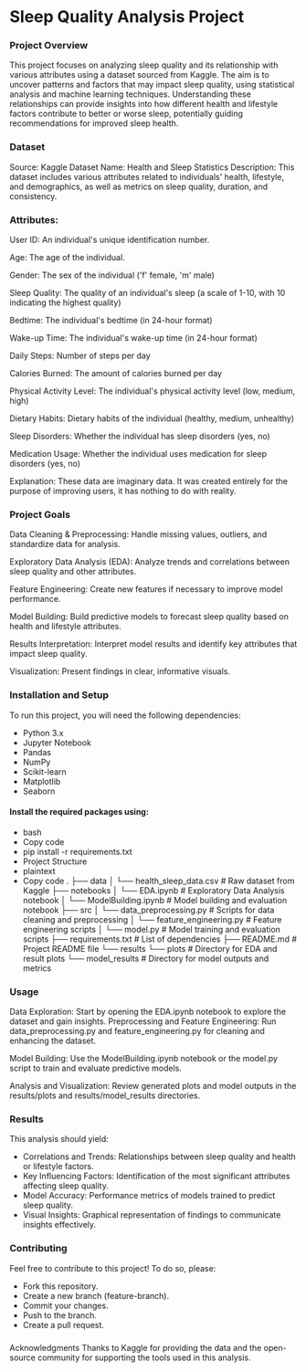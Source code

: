 # Sleep Quality Analysis Project
### Project Overview
This project focuses on analyzing sleep quality and its relationship with various attributes using a dataset sourced from Kaggle. The aim is to uncover patterns and factors that may impact sleep quality, using statistical analysis and machine learning techniques. Understanding these relationships can provide insights into how different health and lifestyle factors contribute to better or worse sleep, potentially guiding recommendations for improved sleep health.

### Dataset
Source: Kaggle
Dataset Name: Health and Sleep Statistics
Description: This dataset includes various attributes related to individuals' health, lifestyle, and demographics, as well as metrics on sleep quality, duration, and consistency.

### Attributes:
User ID: An individual's unique identification number.

Age: The age of the individual.

Gender: The sex of the individual ('f' female, 'm' male)

Sleep Quality: The quality of an individual's sleep (a scale of 1-10, with 10 indicating the highest quality)

Bedtime: The individual's bedtime (in 24-hour format)

Wake-up Time: The individual's wake-up time (in 24-hour format)

Daily Steps: Number of steps per day

Calories Burned: The amount of calories burned per day

Physical Activity Level: The individual's physical activity level (low, medium, high)

Dietary Habits: Dietary habits of the individual (healthy, medium, unhealthy)

Sleep Disorders: Whether the individual has sleep disorders (yes, no)

Medication Usage: Whether the individual uses medication for sleep disorders (yes, no)

Explanation: These data are imaginary data. It was created entirely for the purpose of improving users, it has nothing to do with reality.

### Project Goals
Data Cleaning & Preprocessing: Handle missing values, outliers, and standardize data for analysis.

Exploratory Data Analysis (EDA): Analyze trends and correlations between sleep quality and other attributes.

Feature Engineering: Create new features if necessary to improve model performance.

Model Building: Build predictive models to forecast sleep quality based on health and lifestyle attributes.

Results Interpretation: Interpret model results and identify key attributes that impact sleep quality.

Visualization: Present findings in clear, informative visuals.

### Installation and Setup
To run this project, you will need the following dependencies:

- Python 3.x
- Jupyter Notebook
- Pandas
- NumPy
- Scikit-learn
- Matplotlib
- Seaborn

#### Install the required packages using:

- bash
- Copy code
- pip install -r requirements.txt
- Project Structure
- plaintext
- Copy code
.
├── data
│   └── health_sleep_data.csv        # Raw dataset from Kaggle
├── notebooks
│   └── EDA.ipynb                    # Exploratory Data Analysis notebook
│   └── ModelBuilding.ipynb          # Model building and evaluation notebook
├── src
│   └── data_preprocessing.py        # Scripts for data cleaning and preprocessing
│   └── feature_engineering.py       # Feature engineering scripts
│   └── model.py                     # Model training and evaluation scripts
├── requirements.txt                 # List of dependencies
├── README.md                        # Project README file
└── results
    └── plots                        # Directory for EDA and result plots
    └── model_results                # Directory for model outputs and metrics

### Usage
Data Exploration: Start by opening the EDA.ipynb notebook to explore the dataset and gain insights.
Preprocessing and Feature Engineering: Run data_preprocessing.py and feature_engineering.py for cleaning and enhancing the dataset.

Model Building: Use the ModelBuilding.ipynb notebook or the model.py script to train and evaluate predictive models.

Analysis and Visualization: Review generated plots and model outputs in the results/plots and results/model_results directories.

### Results
This analysis should yield:

- Correlations and Trends: Relationships between sleep quality and health or lifestyle factors.
- Key Influencing Factors: Identification of the most significant attributes affecting sleep quality.
- Model Accuracy: Performance metrics of models trained to predict sleep quality.
- Visual Insights: Graphical representation of findings to communicate insights effectively.

### Contributing
Feel free to contribute to this project! To do so, please:

- Fork this repository.
- Create a new branch (feature-branch).
- Commit your changes.
- Push to the branch.
- Create a pull request.

### 
Acknowledgments
Thanks to Kaggle for providing the data and the open-source community for supporting the tools used in this analysis.